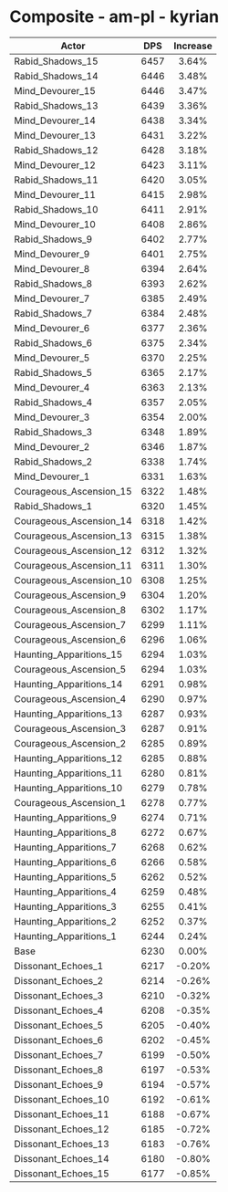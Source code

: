 # Composite - am-pl - kyrian
| Actor | DPS | Increase |
|---|:---:|:---:|
|Rabid_Shadows_15|6457|3.64%|
|Rabid_Shadows_14|6446|3.48%|
|Mind_Devourer_15|6446|3.47%|
|Rabid_Shadows_13|6439|3.36%|
|Mind_Devourer_14|6438|3.34%|
|Mind_Devourer_13|6431|3.22%|
|Rabid_Shadows_12|6428|3.18%|
|Mind_Devourer_12|6423|3.11%|
|Rabid_Shadows_11|6420|3.05%|
|Mind_Devourer_11|6415|2.98%|
|Rabid_Shadows_10|6411|2.91%|
|Mind_Devourer_10|6408|2.86%|
|Rabid_Shadows_9|6402|2.77%|
|Mind_Devourer_9|6401|2.75%|
|Mind_Devourer_8|6394|2.64%|
|Rabid_Shadows_8|6393|2.62%|
|Mind_Devourer_7|6385|2.49%|
|Rabid_Shadows_7|6384|2.48%|
|Mind_Devourer_6|6377|2.36%|
|Rabid_Shadows_6|6375|2.34%|
|Mind_Devourer_5|6370|2.25%|
|Rabid_Shadows_5|6365|2.17%|
|Mind_Devourer_4|6363|2.13%|
|Rabid_Shadows_4|6357|2.05%|
|Mind_Devourer_3|6354|2.00%|
|Rabid_Shadows_3|6348|1.89%|
|Mind_Devourer_2|6346|1.87%|
|Rabid_Shadows_2|6338|1.74%|
|Mind_Devourer_1|6331|1.63%|
|Courageous_Ascension_15|6322|1.48%|
|Rabid_Shadows_1|6320|1.45%|
|Courageous_Ascension_14|6318|1.42%|
|Courageous_Ascension_13|6315|1.38%|
|Courageous_Ascension_12|6312|1.32%|
|Courageous_Ascension_11|6311|1.30%|
|Courageous_Ascension_10|6308|1.25%|
|Courageous_Ascension_9|6304|1.20%|
|Courageous_Ascension_8|6302|1.17%|
|Courageous_Ascension_7|6299|1.11%|
|Courageous_Ascension_6|6296|1.06%|
|Haunting_Apparitions_15|6294|1.03%|
|Courageous_Ascension_5|6294|1.03%|
|Haunting_Apparitions_14|6291|0.98%|
|Courageous_Ascension_4|6290|0.97%|
|Haunting_Apparitions_13|6287|0.93%|
|Courageous_Ascension_3|6287|0.91%|
|Courageous_Ascension_2|6285|0.89%|
|Haunting_Apparitions_12|6285|0.88%|
|Haunting_Apparitions_11|6280|0.81%|
|Haunting_Apparitions_10|6279|0.78%|
|Courageous_Ascension_1|6278|0.77%|
|Haunting_Apparitions_9|6274|0.71%|
|Haunting_Apparitions_8|6272|0.67%|
|Haunting_Apparitions_7|6268|0.62%|
|Haunting_Apparitions_6|6266|0.58%|
|Haunting_Apparitions_5|6262|0.52%|
|Haunting_Apparitions_4|6259|0.48%|
|Haunting_Apparitions_3|6255|0.41%|
|Haunting_Apparitions_2|6252|0.37%|
|Haunting_Apparitions_1|6244|0.24%|
|Base|6230|0.00%|
|Dissonant_Echoes_1|6217|-0.20%|
|Dissonant_Echoes_2|6214|-0.26%|
|Dissonant_Echoes_3|6210|-0.32%|
|Dissonant_Echoes_4|6208|-0.35%|
|Dissonant_Echoes_5|6205|-0.40%|
|Dissonant_Echoes_6|6202|-0.45%|
|Dissonant_Echoes_7|6199|-0.50%|
|Dissonant_Echoes_8|6197|-0.53%|
|Dissonant_Echoes_9|6194|-0.57%|
|Dissonant_Echoes_10|6192|-0.61%|
|Dissonant_Echoes_11|6188|-0.67%|
|Dissonant_Echoes_12|6185|-0.72%|
|Dissonant_Echoes_13|6183|-0.76%|
|Dissonant_Echoes_14|6180|-0.80%|
|Dissonant_Echoes_15|6177|-0.85%|
